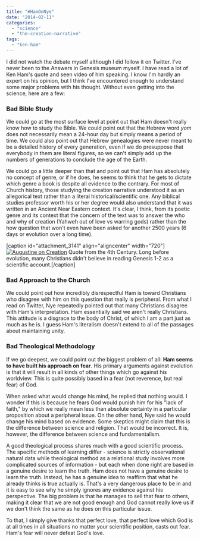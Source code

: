 ```yaml
---
title: "#HamOnNye"
date: "2014-02-11"
categories: 
  - "science"
  - "the-creation-narrative"
tags: 
  - "ken-ham"
---
```


I did not watch the debate myself although I did follow it on Twitter. I've never been to the Answers in Genesis museum myself. I have read a lot of Ken Ham's quote and seen video of him speaking. I know I'm hardly an expert on his opinion, but I think I've encountered enough to understand some major problems with his thought. Without even getting into the science, here are a few:

### Bad Bible Study

We could go at the most surface level at point out that Ham doesn't really know how to study the Bible. We could point out that the Hebrew word _yom_ does not necessarily mean a 24-hour day but simply means a period of time. We could also point out that Hebrew genealogies were never meant to be a detailed history of every generation, even if we do presuppose that everybody in them are literal figures, so we can't simply add up the numbers of generations to conclude the age of the Earth.

<!--more-->We could go a little deeper than that and point out that Ham has absolutely no concept of genre, or if he does, he seems to think that he gets to dictate which genre a book is despite all evidence to the contrary. For most of Church history, those studying the creation narrative understood it as an allegorical text rather than a literal historical/scientific one. Any biblical studies professor worth his or her degree would also understand that it was written in an Ancient Near Eastern context. It's clear, I think, from its poetic genre and its context that the concern of the text was to answer the who and why of creation (Yahweh out of love vs warring gods) rather than the how question that won't even have been asked for another 2500 years (6 days or evolution over a long time).

\[caption id="attachment\_3141" align="aligncenter" width="720"\][![Augustine on Creation](images/Augustine-on-Creation.jpg)](http://www.anabaptistredux.com/wp-content/uploads/2014/02/Augustine-on-Creation.jpg) Quote from the 4th Century. Long before evolution, many Christians didn't believe in reading Genesis 1-2 as a scientific account.\[/caption\]

### Bad Approach to the Church

We could point out how incredibly disrespectful Ham is toward Christians who disagree with him on this question that really is peripheral. From what I read on Twitter, Nye repeatedly pointed out that many Christians disagree with Ham's interpretation. Ham essentially said we aren't really Christians. This attitude is a disgrace to the body of Christ, of which I am a part just as much as he is. I guess Ham's literalism doesn't extend to all of the passages about maintaining unity.

### Bad Theological Methodology

If we go deepest, we could point out the biggest problem of all: **Ham seems to have built his approach on fear**. His primary arguments against evolution is that it will result in all kinds of other things which go against his worldview. This is quite possibly based in a fear (not reverence, but real fear) of God.

When asked what would change his mind, he replied that nothing would. I wonder if this is because he fears God would punish him for his "lack of faith," by which we really mean less than absolute certainty in a particular proposition about a peripheral issue. On the other hand, Nye said he would change his mind based on evidence. Some skeptics might claim that this is the difference between science and religion. That would be incorrect. It is, however, the difference between science and fundamentalism.

A good theological process shares much with a good scientific process. The specific methods of learning differ - science is strictly observational natural data while theological method as a relational study involves more complicated sources of information - but each when done right are based in a genuine desire to learn the truth. Ham does not have a genuine desire to learn the truth. Instead, he has a genuine idea to reaffirm that what he already thinks is true actually is. That's a very dangerous place to be in and it is easy to see why he simply ignores any evidence against his perspective. The big problem is that he manages to sell that fear to others, making it clear that we are not good enough and God cannot really love us if we don't think the same as he does on this particular issue.

To that, I simply give thanks that perfect love, that perfect love which God is at all times in all situations no matter your scientific position, casts out fear. Ham's fear will never defeat God's love.
